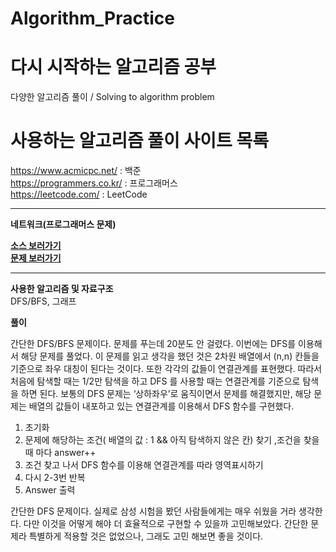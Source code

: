 # Algorithm_Practice
# 다시 시작하는 알고리즘 공부 
다양한 알고리즘 풀이 / Solving to algorithm problem

사용하는 알고리즘 풀이 사이트 목록
==================================

https://www.acmicpc.net/ : 백준   
https://programmers.co.kr/ : 프로그래머스  
https://leetcode.com/ : LeetCode   


***
**네트워크(프로그래머스 문제)**

**[소스 보러가기](https://github.com/leeking68/Algorithm_Practice/blob/master/programmers/DFSBFS_Network.java)**  
**[문제 보러가기](https://programmers.co.kr/learn/courses/30/lessons/43162)**

---

**사용한 알고리즘 및 자료구조**  
DFS/BFS, 그래프

**풀이**

간단한 DFS/BFS 문제이다. 문제를 푸는데 20분도 안 걸렸다. 이번에는 DFS를 이용해서 해당 문제를 풀었다. 이 문제를 읽고 생각을 했던 것은 2차원 배열에서 (n,n) 칸들을 기준으로 좌우 대칭이 된다는 것이다. 또한 각각의 값들이 연결관계를 표현했다. 따라서 처음에 탐색할 때는 1/2만 탐색을 하고 DFS 를 사용할 때는 연결관계를 기준으로 탐색을 하면 된다. 보통의 DFS 문제는 ‘상하좌우’로 움직이면서 문제를 해결했지만, 해당 문제는 배열의 값들이 내포하고 있는 연결관계를 이용해서 DFS 함수를 구현했다.

1.  초기화
2.  문제에 해당하는 조건( 배열의 값 : 1 && 아직 탐색하지 않은 칸) 찾기 ,조건을 찾을 때 마다 answer++
3.  조건 찾고 나서 DFS 함수를 이용해 연결관계를 따라 영역표시하기
4.  다시 2-3번 반복
5.  Answer 출력

간단한 DFS 문제이다. 실제로 삼성 시험을 봤던 사람들에게는 매우 쉬웠을 거라 생각한다. 다만 이것을 어떻게 해야 더 효율적으로 구현할 수 있을까 고민해보았다. 간단한 문제라 특별하게 적용할 것은 없었으나, 그래도 고민 해보면 좋을 것이다.
